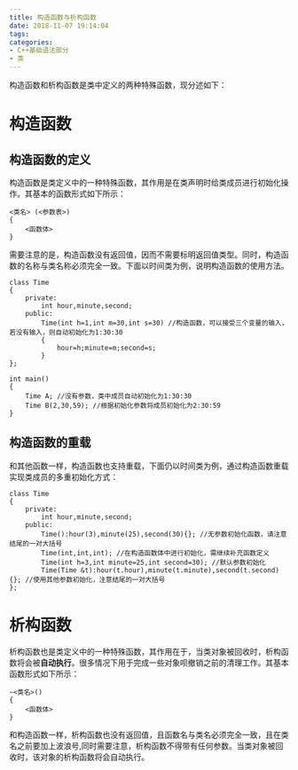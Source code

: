 ```yaml
---
title: 构造函数与析构函数
date: 2018-11-07 19:14:04
tags:
categories: 
- C++基础语法部分
- 类
---
```


构造函数和析构函数是类中定义的两种特殊函数，现分述如下：
# 构造函数
## 构造函数的定义
构造函数是类定义中的一种特殊函数，其作用是在类声明时给类成员进行初始化操作。其基本的函数形式如下所示：

```
<类名> (<参数表>)
{
	<函数体>
}
```

需要注意的是，构造函数没有返回值，因而不需要标明返回值类型。同时，构造函数的名称与类名称必须完全一致。下面以时间类为例，说明构造函数的使用方法。

```
class Time
{
	private:
		int hour,minute,second;
	public:
		Time(int h=1,int m=30,int s=30) //构造函数，可以接受三个变量的输入，若没有输入，则自动初始化为1:30:30
		{
			hour=h;minute=m;second=s;
		}
};

int main()
{
	Time A; //没有参数，类中成员自动初始化为1:30:30
	Time B(2,30,59); //根据初始化参数将成员初始化为2:30:59
}
```

## 构造函数的重载
和其他函数一样，构造函数也支持重载，下面仍以时间类为例，通过构造函数重载实现类成员的多重初始化方式：

```
class Time
{
	private:
		int hour,minute,second;
	public:
		Time():hour(3),minute(25),second(30){}; //无参数初始化函数，请注意结尾的一对大括号
		Time(int,int,int); //在构造函数体中进行初始化，需继续补充函数定义
		Time(int h=3,int minute=25,int second=30); //默认参数初始化
		Time(Time &t):hour(t.hour),minute(t.minute),second(t.second){}; //使用其他参数初始化，注意结尾的一对大括号
};
```

# 析构函数
析构函数也是类定义中的一种特殊函数，其作用在于，当类对象被回收时，析构函数将会被**自动执行**。很多情况下用于完成一些对象呗撤销之前的清理工作。其基本函数形式如下所示：

```
~<类名>()
{
	<函数体>
}
```

和构造函数一样，析构函数也没有返回值，且函数名与类名必须完全一致，且在类名之前要加上波浪号,同时需要注意，析构函数不得带有任何参数。当类对象被回收时，该对象的析构函数将会自动执行。
